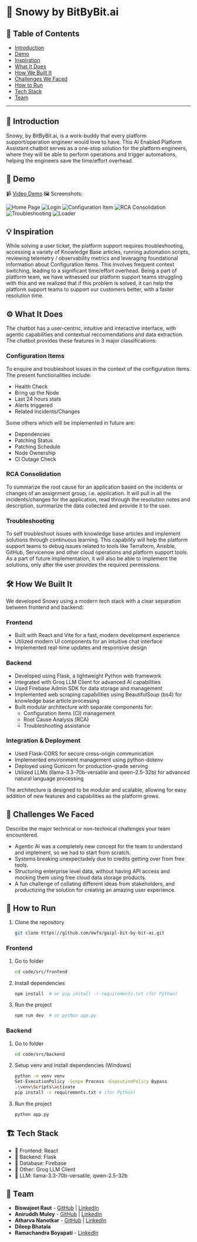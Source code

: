 # 🚀 Snowy by BitByBit.ai


## 📌 Table of Contents
- [Introduction](#introduction)
- [Demo](#demo)
- [Inspiration](#inspiration)
- [What It Does](#what-it-does)
- [How We Built It](#how-we-built-it)
- [Challenges We Faced](#challenges-we-faced)
- [How to Run](#how-to-run)
- [Tech Stack](#tech-stack)
- [Team](#team)

---

## 🎯 Introduction
Snowy, by BitByBit.ai, is a work-buddy that every platform support/operation engineer would love to have. This AI Enabled Platform Assistant chatbot serves as a one-stop solution for the platform engineers, where they will be able to perform operations and trigger automations, helping the engineers save the time/effort overhead. 

## 🎥 Demo
📹 [Video Demo](https://youtu.be/gH6GXmbNFlI)
🖼️ Screenshots:

![Home Page](./artifacts/demo/screenshots/home-page.jpg)
![Login](./artifacts/demo/screenshots/login-auth.jpg)
![Configuration Item](./artifacts/demo/screenshots/ci-chat.jpg)
![RCA Consolidation](./artifacts/demo/screenshots/rca-chat.jpg)
![Troubleshooting](./artifacts/demo/screenshots/troubleshoot-chat.jpg)
![Loader](./artifacts/demo/screenshots/loader.jpg)

## 💡 Inspiration
While solving a user ticket, the platform support requires troubleshooting, accessing a variety of Knowledge Base articles, running automation scripts, reviewing telemetry / observability metrics and leveraging foundational information about Configuration Items. This involves frequent context switching, leading to a significant time/effort overhead. Being a part of platform team, we have witnessed our platform support teams struggling with this and we realized that if this problem is solved, it can help the platform support teams to support our customers better, with a faster resolution time. 


## ⚙️ What It Does
The chatbot has a user-centric, intuitive and interactive interface, with agentic capabilities and contextual reccomendations and data extraction. The chatbot provides these features in 3 major classifications:

### Configuration Items 
To enquire and troubleshoot issues in the context of the configuration items. The present functionalities include: 
- Health Check
- Bring up the Node
- Last 24 hours stats
- Alerts triggered
- Related Incidents/Changes

Some others which will be implemented in future are:
- Dependencies
- Patching Status
- Patching Schedule
- Node Ownership
- CI Outage Check


### RCA Consolidation 
To summarize the root cause for an application based on the incidents or changes of an assignment group, i.e. application. It will pull in all the incidents/changes for the application, read through the resolution notes and description, summarize the data collected and provide it to the user.  


### Troubleshooting 
To self troubleshoot issues with knowledge base articles and implement solutions through continuous learning. This capability will help the platform support teams to debug issues related to tools like Terraform, Ansible, GitHub, Servicenow and other cloud operations and platform support tools. As a part of future implementation, it will also be able to implement the solutions, only after the user provides the required permissions. 


## 🛠️ How We Built It
We developed Snowy using a modern tech stack with a clear separation between frontend and backend:

### Frontend
- Built with React and Vite for a fast, modern development experience
- Utilized modern UI components for an intuitive chat interface
- Implemented real-time updates and responsive design

### Backend
- Developed using Flask, a lightweight Python web framework
- Integrated with Groq LLM Client for advanced AI capabilities
- Used Firebase Admin SDK for data storage and management
- Implemented web scraping capabilities using BeautifulSoup (bs4) for knowledge base article processing
- Built modular architecture with separate components for:
  - Configuration Items (CI) management
  - Root Cause Analysis (RCA)
  - Troubleshooting assistance

### Integration & Deployment
- Used Flask-CORS for secure cross-origin communication
- Implemented environment management using python-dotenv
- Deployed using Gunicorn for production-grade serving
- Utilized LLMs (llama-3.3-70b-versatile and qwen-2.5-32b) for advanced natural language processing

The architecture is designed to be modular and scalable, allowing for easy addition of new features and capabilities as the platform grows.

## 🚧 Challenges We Faced
Describe the major technical or non-technical challenges your team encountered.
- Agentic AI was a completely new concept for the team to understand and implement, so we had to start from scratch. 
- Systems breaking unexpectadely due to credits getting over from free tools. 
- Structuring enterprise level data, without having API access and mocking them using free cloud data storage products.
- A fun challenge of collating different ideas from stakeholders, and productizing the solution for creating an amazing user experience. 


## 🏃 How to Run
1. Clone the repository  
   ```sh
   git clone https://github.com/ewfx/gaipl-bit-by-bit-ai.git
   ```

### Frontend 
1. Go to folder
   ```sh
   cd code/src/frontend
   ```
2. Install dependencies  
   ```sh
   npm install  # or pip install -r requirements.txt (for Python)
   ```
3. Run the project  
   ```sh
   npm run dev  # or python app.py
   ```

### Backend 
1. Go to folder
   ```sh
   cd code/src/backend
   ```
2. Setup venv and install dependencies (Windows)
   ```sh
   python -m venv venv
   Set-ExecutionPolicy -Scope Process -ExecutionPolicy Bypass
   .\venv\Scripts\activate
   pip install -r requirements.txt # (for Python)
   ```
3. Run the project  
   ```sh
   python app.py
   ```

## 🏗️ Tech Stack
- 🔹 Frontend: React
- 🔹 Backend: Flask
- 🔹 Database: Firebase
- 🔹 Other: Groq LLM Client
- 🔹 LLM: llama-3.3-70b-versatile, qwen-2.5-32b

## 👥 Team
- **Biswajeet Raut** - [GitHub](https://github.com/BiswajeetRaut/) | [LinkedIn](https://www.linkedin.com/in/biswajeet-raut-9b14b0267/)
- **Aniruddh Muley** - [GitHub](http://github.com/Aniruddhmuley2001/) | [LinkedIn](https://www.linkedin.com/in/aniruddh-muley-647884193/)
- **Atharva Nanotkar** - [GitHub](https://github.com/atharva168) | [LinkedIn](https://www.linkedin.com/in/atharva-nanotkar-828979204/)
- **Dileep Bhatala**
- **Ramachandra Boyapati** - [LinkedIn](https://www.linkedin.com/in/ramachandra-boyapati-3197141a1/)
